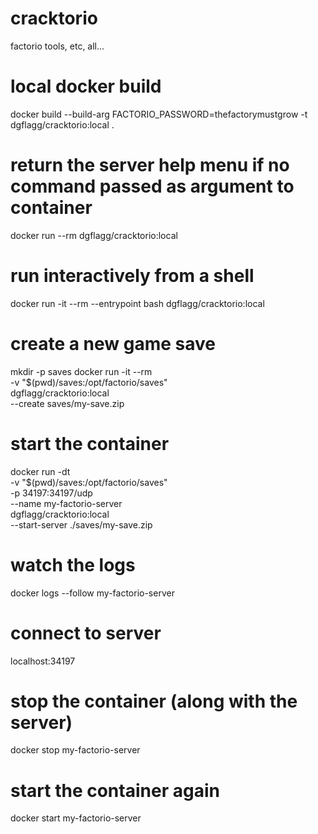 # cracktorio
factorio tools, etc, all...


# local docker build
docker build --build-arg FACTORIO_PASSWORD=thefactorymustgrow -t dgflagg/cracktorio:local .

# return the server help menu if no command passed as argument to container
docker run --rm dgflagg/cracktorio:local

# run interactively from a shell
docker run -it --rm --entrypoint bash dgflagg/cracktorio:local


# create a new game save
mkdir -p saves
docker run -it --rm \
    -v "$(pwd)/saves:/opt/factorio/saves" \
    dgflagg/cracktorio:local \
        --create saves/my-save.zip

# start the container
docker run -dt \
    -v "$(pwd)/saves:/opt/factorio/saves" \
    -p 34197:34197/udp \
    --name my-factorio-server \
    dgflagg/cracktorio:local \
        --start-server ./saves/my-save.zip
        
# watch the logs
docker logs --follow my-factorio-server
        
# connect to server
localhost:34197

# stop the container (along with the server)
docker stop my-factorio-server

# start the container again
docker start my-factorio-server